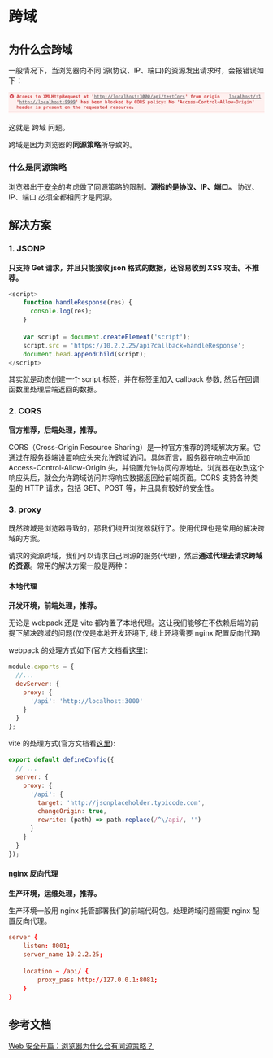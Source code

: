 <!--
 * Author  rhys.zhao
 * Date  2023-07-06 16:01:54
 * LastEditors  rhys.zhao
 * LastEditTime  2023-07-13 10:03:29
 * Description
-->

# 跨域

## 为什么会跨域

一般情况下，当浏览器向不同 源(协议、IP、端口)的资源发出请求时，会报错误如下：

![](../images/cors/cors.jpg)

这就是 跨域 问题。

跨域是因为浏览器的**同源策略**所导致的。

### 什么是同源策略

浏览器出于[安全](https://juejin.cn/post/7147638444355747870)的考虑做了同源策略的限制。**源指的是协议、IP、端口。** 协议、IP、端口 必须全都相同才是同源。

## 解决方案

### 1. JSONP

**只支持 Get 请求，并且只能接收 json 格式的数据，还容易收到 XSS 攻击。不推荐。**

```js
<script>
    function handleResponse(res) {
      console.log(res);
    }

    var script = document.createElement('script');
    script.src = 'https://10.2.2.25/api?callback=handleResponse';
    document.head.appendChild(script);
</script>
```

其实就是动态创建一个 script 标签，并在标签里加入 callback 参数, 然后在回调函数里处理后端返回的数据。

### 2. CORS

**官方推荐，后端处理，推荐。**

CORS（Cross-Origin Resource Sharing）是一种官方推荐的跨域解决方案。它通过在服务器端设置响应头来允许跨域访问。具体而言，服务器在响应中添加 Access-Control-Allow-Origin 头，并设置允许访问的源地址。浏览器在收到这个响应头后，就会允许跨域访问并将响应数据返回给前端页面。CORS 支持各种类型的 HTTP 请求，包括 GET、POST 等，并且具有较好的安全性。

### 3. proxy

既然跨域是浏览器导致的，那我们绕开浏览器就行了。使用代理也是常用的解决跨域的方案。

请求的资源跨域，我们可以请求自己同源的服务(代理)，然后**通过代理去请求跨域的资源**。常用的解决方案一般是两种：

#### 本地代理

**开发环境，前端处理，推荐。**

无论是 webpack 还是 vite 都内置了本地代理。这让我们能够在不依赖后端的前提下解决跨域的问题(仅仅是本地开发环境下, 线上环境需要 nginx 配置反向代理)

webpack 的处理方式如下(官方文档看[这里](https://webpack.docschina.org/configuration/dev-server/#devserverproxy)):

```js
module.exports = {
  //...
  devServer: {
    proxy: {
      '/api': 'http://localhost:3000'
    }
  }
};
```

vite 的处理方式(官方文档看[这里](https://cn.vitejs.dev/config/server-options.html#server-proxy)):

```js
export default defineConfig({
  // ...
  server: {
    proxy: {
      '/api': {
        target: 'http://jsonplaceholder.typicode.com',
        changeOrigin: true,
        rewrite: (path) => path.replace(/^\/api/, '')
      }
    }
  }
});
```

#### nginx 反向代理

**生产环境，运维处理，推荐。**

生产环境一般用 nginx 托管部署我们的前端代码包。处理跨域问题需要 nginx 配置反向代理。

```conf
server {
    listen: 8001;
    server_name 10.2.2.25;

    location ~ /api/ {
        proxy_pass http://127.0.0.1:8081;
    }
}
```

## 参考文档

[Web 安全开篇：浏览器为什么会有同源策略？](https://juejin.cn/post/7147638444355747870)
